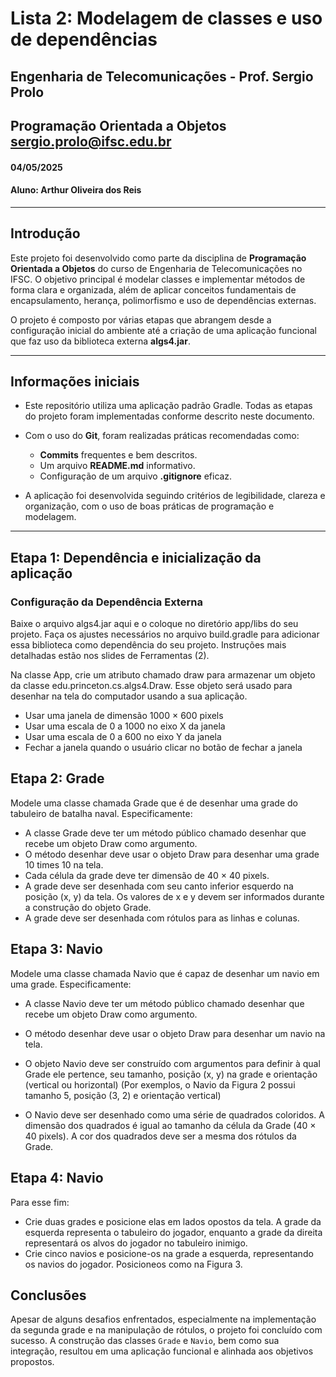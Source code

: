 # Lista 2: Modelagem de classes e uso de dependências

## Engenharia de Telecomunicações - Prof. Sergio Prolo

## Programação Orientada a Objetos sergio.prolo@ifsc.edu.br

#### 04/05/2025
#### Aluno: Arthur Oliveira dos Reis

---

## Introdução

Este projeto foi desenvolvido como parte da disciplina de **Programação Orientada a Objetos** do curso de Engenharia de Telecomunicações no IFSC. O objetivo principal é modelar classes e implementar métodos de forma clara e organizada, além de aplicar conceitos fundamentais de encapsulamento, herança, polimorfismo e uso de dependências externas.

O projeto é composto por várias etapas que abrangem desde a configuração inicial do ambiente até a criação de uma aplicação funcional que faz uso da biblioteca externa **algs4.jar**.

---

## Informações iniciais

- Este repositório utiliza uma aplicação padrão Gradle. Todas as etapas do projeto foram implementadas conforme descrito neste documento.
- Com o uso do **Git**, foram realizadas práticas recomendadas como:
  - **Commits** frequentes e bem descritos.
  - Um arquivo **README.md** informativo.
  - Configuração de um arquivo **.gitignore** eficaz.

- A aplicação foi desenvolvida seguindo critérios de legibilidade, clareza e organização, com o uso de boas práticas de programação e modelagem.

---

## Etapa 1: Dependência e inicialização da aplicação

### Configuração da Dependência Externa
Baixe o arquivo algs4.jar aqui e o coloque no diretório app/libs do seu projeto. Faça os ajustes necessários
no arquivo build.gradle para adicionar essa biblioteca como dependência do seu projeto. Instruções mais
detalhadas estão nos slides de Ferramentas (2).

Na classe App, crie um atributo chamado draw para armazenar um objeto da classe
edu.princeton.cs.algs4.Draw. Esse objeto será usado para desenhar na tela do computador usando a
sua aplicação.

- Usar uma janela de dimensão 1000 × 600 pixels
- Usar uma escala de 0 a 1000 no eixo X da janela
- Usar uma escala de 0 a 600 no eixo Y da janela
- Fechar a janela quando o usuário clicar no botão de fechar a janela

## Etapa 2: Grade

Modele uma classe chamada Grade que é de desenhar uma grade do tabuleiro de batalha naval. Especificamente:

- A classe Grade deve ter um método público chamado desenhar que recebe um objeto Draw como
argumento.
- O método desenhar deve usar o objeto Draw para desenhar uma grade 10 times 10 na tela.
- Cada célula da grade deve ter dimensão de 40 × 40 pixels.
- A grade deve ser desenhada com seu canto inferior esquerdo na posição (x, y) da tela. Os valores
de x e y devem ser informados durante a construção do objeto Grade.
- A grade deve ser desenhada com rótulos para as linhas e colunas.

## Etapa 3: Navio

Modele uma classe chamada Navio que é capaz de desenhar um navio em uma grade. Especificamente:

- A classe Navio deve ter um método público chamado desenhar que recebe um objeto Draw como
argumento.
- O método desenhar deve usar o objeto Draw para desenhar um navio na tela.

- O objeto Navio deve ser construído com argumentos para definir à qual Grade ele pertence, seu
tamanho, posição (x, y) na grade e orientação (vertical ou horizontal) (Por exemplos, o Navio da
Figura 2 possui tamanho 5, posição (3, 2) e orientação vertical)
- O Navio deve ser desenhado como uma série de quadrados coloridos. A dimensão dos quadrados é
igual ao tamanho da célula da Grade (40 × 40 pixels). A cor dos quadrados deve ser a mesma dos
rótulos da Grade.

## Etapa 4: Navio

Para esse fim:

- Crie duas grades e posicione elas em lados opostos da tela. A grade da esquerda representa o
tabuleiro do jogador, enquanto a grade da direita representará os alvos do jogador no tabuleiro inimigo.
- Crie cinco navios e posicione-os na grade a esquerda, representando os navios do jogador. Posicioneos como na Figura 3.

## Conclusões

Apesar de alguns desafios enfrentados, especialmente na implementação da segunda grade e na manipulação de rótulos, o projeto foi concluído com sucesso. A construção das classes `Grade` e `Navio`, bem como sua integração, resultou em uma aplicação funcional e alinhada aos objetivos propostos.